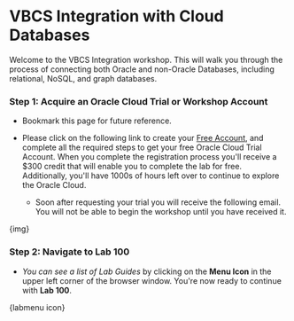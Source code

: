 # VBCS Integration with Cloud Databases

Welcome to the VBCS Integration workshop. This will walk you through the process of connecting both Oracle and non-Oracle Databases, including relational, NoSQL, and graph databases.

### **Step 1**: Acquire an Oracle Cloud Trial or Workshop Account

- Bookmark this page for future reference.

- Please click on the following link to create your <a href="link.to.the.trial.signup.page" target="_trial">Free Account</a>, and complete all the required steps to get your free Oracle Cloud Trial Account. When you complete the registration process you'll receive a $300 credit that will enable you to complete the lab for free.  Additionally, you'll have 1000s of hours left over to continue to explore the Oracle Cloud.

  - Soon after requesting your trial you will receive the following email. You will not be able to begin the workshop until you have received it.

{img}



### **Step 2**: Navigate to Lab 100

- _You can see a list of Lab Guides_ by clicking on the **Menu Icon** in the upper left corner of the browser window. You're now ready to continue with **Lab 100**.

 {labmenu icon}

